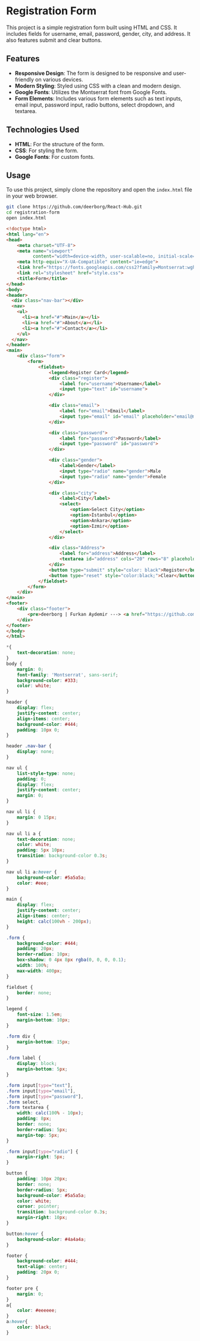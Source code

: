 # Registration Form

This project is a simple registration form built using HTML and CSS. It includes fields for username, email, password, gender, city, and address. It also features submit and clear buttons.

## Features

- **Responsive Design**: The form is designed to be responsive and user-friendly on various devices.
- **Modern Styling**: Styled using CSS with a clean and modern design.
- **Google Fonts**: Utilizes the Montserrat font from Google Fonts.
- **Form Elements**: Includes various form elements such as text inputs, email input, password input, radio buttons, select dropdown, and textarea.

## Technologies Used

- **HTML**: For the structure of the form.
- **CSS**: For styling the form.
- **Google Fonts**: For custom fonts.

## Usage

To use this project, simply clone the repository and open the `index.html` file in your web browser.

```sh
git clone https://github.com/deerborg/React-Hub.git
cd registration-form
open index.html
```

```html
<!doctype html>
<html lang="en">
<head>
    <meta charset="UTF-8">
    <meta name="viewport"
          content="width=device-width, user-scalable=no, initial-scale=1.0, maximum-scale=1.0, minimum-scale=1.0">
    <meta http-equiv="X-UA-Compatible" content="ie=edge">
    <link href="https://fonts.googleapis.com/css2?family=Montserrat:wght@400;500;600;700&display=swap" rel="stylesheet">
    <link rel="stylesheet" href="style.css">
    <title>Form</title>
</head>
<body>
<header>
  <div class="nav-bar"></div>
  <nav>
    <ul>
      <li><a href="#">Main</a></li>
      <li><a href="#">About</a></li>
      <li><a href="#">Contact</a></li>
    </ul>
  </nav>
</header>
<main>
    <div class="form">
        <form>
            <fieldset>
                <legend>Register Card</legend>
                <div class="register">
                    <label for="username">Username</label>
                    <input type="text" id="username">
                </div>

                <div class="email">
                    <label for="email">Email</label>
                    <input type="email" id="email" placeholder="email@mail.com">
                </div>

                <div class="password">
                    <label for="password">Password</label>
                    <input type="password" id="password">
                </div>

                <div class="gender">
                    <label>Gender</label>
                    <input type="radio" name="gender">Male
                    <input type="radio" name="gender">Female
                </div>

                <div class="city">
                    <label>City</label>
                    <select>
                        <option>Select City</option>
                        <option>Istanbul</option>
                        <option>Ankara</option>
                        <option>Izmir</option>
                    </select>
                </div>

                <div class="Address">
                    <label for="address">Address</label>
                    <textarea id="address" cols="20" rows="8" placeholder="Enter Address"></textarea>
                </div>
                <button type="submit" style="color: black">Register</button>
                <button type="reset" style="color:black;">Clear</button>
            </fieldset>
        </form>
    </div>
</main>
<footer>
    <div class="footer">
        <pre>deerborg | Furkan Aydemir ---> <a href="https://github.com/deerborg">GitHub</a></pre>
    </div>
</footer>
</body>
</html>
```

```css
*{
    text-decoration: none;
}
body {
    margin: 0;
    font-family: 'Montserrat', sans-serif;
    background-color: #333;
    color: white;
}

header {
    display: flex;
    justify-content: center;
    align-items: center;
    background-color: #444;
    padding: 10px 0;
}

header .nav-bar {
    display: none;
}

nav ul {
    list-style-type: none;
    padding: 0;
    display: flex;
    justify-content: center;
    margin: 0;
}

nav ul li {
    margin: 0 15px;
}

nav ul li a {
    text-decoration: none;
    color: white;
    padding: 5px 10px;
    transition: background-color 0.3s;
}

nav ul li a:hover {
    background-color: #5a5a5a;
    color: #eee;
}

main {
    display: flex;
    justify-content: center;
    align-items: center;
    height: calc(100vh - 200px);
}

.form {
    background-color: #444;
    padding: 20px;
    border-radius: 10px;
    box-shadow: 0 4px 8px rgba(0, 0, 0, 0.1);
    width: 100%;
    max-width: 400px;
}

fieldset {
    border: none;
}

legend {
    font-size: 1.5em;
    margin-bottom: 10px;
}

.form div {
    margin-bottom: 15px;
}

.form label {
    display: block;
    margin-bottom: 5px;
}

.form input[type="text"],
.form input[type="email"],
.form input[type="password"],
.form select,
.form textarea {
    width: calc(100% - 10px);
    padding: 8px;
    border: none;
    border-radius: 5px;
    margin-top: 5px;
}

.form input[type="radio"] {
    margin-right: 5px;
}

button {
    padding: 10px 20px;
    border: none;
    border-radius: 5px;
    background-color: #5a5a5a;
    color: white;
    cursor: pointer;
    transition: background-color 0.3s;
    margin-right: 10px;
}

button:hover {
    background-color: #4a4a4a;
}

footer {
    background-color: #444;
    text-align: center;
    padding: 20px 0;
}

footer pre {
    margin: 0;
}
a{
    color: #eeeeee;
}
a:hover{
    color: black;
}
```